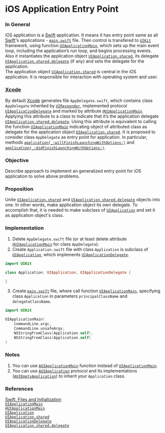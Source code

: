 # iOS Application Entry Point

### In General

iOS application is a [Swift](https://swift.org/) application. It means it has entry point same as all [Swift](https://swift.org/)'s applications - [`main.swift`](https://developer.apple.com/swift/blog/?id=7) file. Then control is transfered to [`UIKit`](https://developer.apple.com/documentation/uikit) framework, using function [`UIApplicationMain`](https://developer.apple.com/documentation/uikit/1622933-uiapplicationmain), which sets up the main event loop, including the application’s run loop, and begins processing events. Also it instantiates the application object [`UIApplication.shared`](https://developer.apple.com/documentation/uikit/uiapplication/1622975-shared), its delegate [`UIApplication.shared.delegate`](https://developer.apple.com/documentation/uikit/uiapplication/1622936-delegate) (if any) and sets the delegate for the application.  
The application object [`UIApplication.shared`](https://developer.apple.com/documentation/uikit/uiapplication/1622975-shared) is central in the iOS application. It is responsible for interaction with operating system and user.


### [Xcode](https://developer.apple.com/xcode/)

By default [Xcode](https://developer.apple.com/xcode/) generates file `AppDelegate.swift`, which contains class `AppDelegate` inherited by [`UIResponder`](https://developer.apple.com/documentation/uikit/uiresponder), implemented protocol [`UIApplicationDelegate`](https://developer.apple.com/documentation/uikit/uiapplicationdelegate) and marked by attribute [`@UIApplicationMain`](https://docs.swift.org/swift-book/ReferenceManual/Attributes.html). Applying this attribute to a class to indicate that it’s the application delegate [`UIApplication.shared.delegate`](https://developer.apple.com/documentation/uikit/uiapplication/1622936-delegate). Using this attribute is equivalent to calling the function [`UIApplicationMain`](https://developer.apple.com/documentation/uikit/1622933-uiapplicationmain) indicating object of attributed class as delegate for the application object [`UIApplication.shared`](https://developer.apple.com/documentation/uikit/uiapplication/1622975-shared). It is proposed to consider class `AppDelegate` as entry point for application. In particular, methods [`application(_:willFinishLaunchingWithOptions:)`](https://developer.apple.com/documentation/uikit/uiapplicationdelegate/1623032-application) and [`application(_:didFinishLaunchingWithOptions:)`](https://developer.apple.com/documentation/uikit/uiapplicationdelegate/1622921-application).

### Objective

Describe approach to implement an generalized entry point for iOS application to solve above problems.

### Proposition

Unite [`UIApplication.shared`](https://developer.apple.com/documentation/uikit/uiapplication/1622975-shared) and [`UIApplication.shared.delegate`](https://developer.apple.com/documentation/uikit/uiapplication/1622936-delegate) objects into one. In other words, make application object its own delegate. To accomplish that, it is needed to make subclass of [`UIApplication`](https://developer.apple.com/documentation/uikit/uiapplication) and set it as  application object's class.

### Implementation

1. Delete `AppDelegate.swift` file (or at least delete attribute [`@UIApplicationMain`](https://docs.swift.org/swift-book/ReferenceManual/Attributes.html) for class `AppDelegate`).
2. Create `Application.swift` file with class `Application` is subclass of [`UIApplication`](https://developer.apple.com/documentation/uikit/uiapplication), which implements [`UIApplicationDelegate`](https://developer.apple.com/documentation/uikit/uiapplicationdelegate).

``` swift
import UIKit

class Application: UIApplication, UIApplicationDelegate {
  
}
```

3. Create [`main.swift`](https://developer.apple.com/swift/blog/?id=7) file, where call function [`UIApplicationMain`](https://developer.apple.com/documentation/uikit/1622933-uiapplicationmain), specifying class `Application` in parameters `principalClassName` and `delegateClassName`.

``` swift
import UIKit

UIApplicationMain(
    CommandLine.argc,
    CommandLine.unsafeArgv, 
    NSStringFromClass(Application.self),
    NSStringFromClass(Application.self)
)
```

### Notes

1. You can use [`AUIApplicationMain`](https://github.com/ihormyroniuk/AUIKit/blob/master/AUIKit/AUIApplicationMain.swift) function instead of [`UIApplicationMain`](https://developer.apple.com/documentation/uikit/1622933-uiapplicationmain).
2. You can use [`AUIApplication`](https://github.com/ihormyroniuk/AUIKit/blob/master/AUIKit/Application/AUIApplication.swift) protocol and its implementations ([`AUIEmptyApplication`](https://github.com/ihormyroniuk/AUIKit/blob/master/AUIKit/Application/AUIEmptyApplication.swift)) to inherit your `Application` class.

### References

[Swift. Files and Initialization](https://developer.apple.com/swift/blog/?id=7)\
[`UIApplicationMain`](https://developer.apple.com/documentation/uikit/1622933-uiapplicationmain)\
[`@UIApplicationMain`](https://docs.swift.org/swift-book/ReferenceManual/Attributes.html)\
[`UIApplication`](https://developer.apple.com/documentation/uikit/uiapplication)\
[`UIApplication.shared`](https://developer.apple.com/documentation/uikit/uiapplication/1622975-shared)\
[`UIApplicationDelegate`](https://developer.apple.com/documentation/uikit/uiapplicationdelegate)\
[`UIApplication.shared.delegate`](https://developer.apple.com/documentation/uikit/uiapplication/1622936-delegate)
